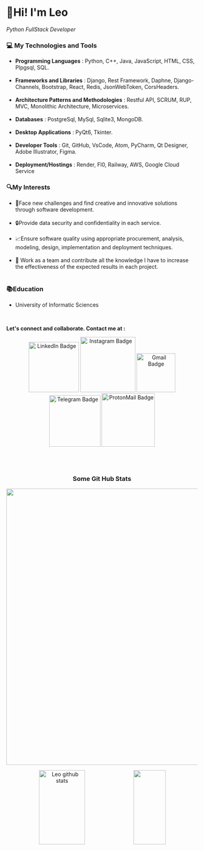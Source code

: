<h1 align="left">👋Hi! I'm Leo</h1> 
  <p align="left"><i> Python FullStack Developer</i></p>
  
  
  ### 💻 My Technologies and Tools
  <ul align="left">
    <li><strong>Programming Languages</strong> :  Python, C++, Java, JavaScript, HTML, CSS, Plpgsql, SQL.</li>
    <br>
    <li><strong>Frameworks and Libraries</strong> :  Django, Rest Framework, Daphne, Django-Channels, Bootstrap, React, Redis, JsonWebToken, CorsHeaders.</li>
    <br>
    <li><strong>Architecture Patterns and Methodologies</strong> :  Restful API, SCRUM, RUP, MVC, Monolithic Architecture, Microservices.</li>
    <br>
    <li><strong>Databases</strong> :  PostgreSql, MySql, Sqlite3, MongoDB.</li>
    <br>
    <li><strong>Desktop Applications</strong> :  PyQt6, Tkinter.</li>
    <br>
    <li><strong>Developer Tools</strong> :  Git, GitHub, VsCode, Atom, PyCharm, Qt Designer, Adobe Illustrator, Figma.</li>
    <br>
    <li><strong>Deployment/Hostings</strong> :  Render, Fl0, Railway, AWS, Google Cloud Service</li>
  </ul>

  ### 🔍My Interests
  <ul align="left">
    <li>🧠Face new challenges and find creative and innovative solutions through software development.</li>
    <br>
    <li>🔒Provide data security and confidentiality in each service.</li>
    <br>
    <li>📈Ensure software quality using appropriate procurement, analysis, modeling, design, implementation and deployment techniques.</li>
    <br>
    <li>🤝 Work as a team and contribute all the knowledge I have to increase the effectiveness of the expected results in each project.</li>
    <br>
  </ul>

  ### 📚Education
  <ul>
  <li>University of Informatic Sciences</li>
  </ul>
    <br>
  <p><strong>Let's connect and collaborate. Contact me at :</strong></p>
<p align="center">
   <a href="https://linkedin.com/in/leandro-gonz%C3%A1lez-1a920825b" target="_blank"><img width=132em src="https://img.shields.io/badge/-LinkedIn-0A0A0B?logo=linkedin&style=for-the-badge&logoColor=white" alt="LinkedIn Badge" /></a>
    <a href="https://instagram.com/glez.le0?igshid=OGQ5ZDc2ODk2ZA==" target="_blank"><img width=145em src="https://img.shields.io/badge/-Instagram-0A0A0B?logo=instagram&style=for-the-badge&logoColor=white" alt="Instagram Badge" /></a>
    <a href="https://mail.google.com/mail/u/1/#inbox?compose=CllgCJTMXThqQQnSGkRgWNZRGZGqxSvKhbzjCPZnqcNJqlJwLPcvwxNtPWjqFqXNngFFwqbsrJV" target="_blank"><img width=102em src="https://img.shields.io/badge/-Gmail-0A0A0B?logo=gmail&style=for-the-badge&logoColor=white" alt="Gmail Badge" /></a>
  <a href="https://t.me/leoglez0107" target="_blank"><img width=135em src="https://img.shields.io/badge/-Telegram-0A0A0B?logo=telegram&style=for-the-badge&logoColor=white" alt="Telegram Badge" /></a>
  <a href="https://leoportfolio.onrender.com/" target="_blank"><img width=140em src="https://img.shields.io/badge/-Portfolio-0A0A0B?logo=protonmail&style=for-the-badge&logoColor=white" alt="ProtonMail Badge" /></a>
</p>
  <br><br>
 <h3 align="center">Some Git Hub Stats</h3>
  <p align="center">
<img width="725em" src="https://github-profile-summary-cards.vercel.app/api/cards/profile-details?username=leoGlez01&theme=github_dark" />
  </p>
  <div align="center">  
  <img width="49%" height="195px" src="https://github-readme-stats.vercel.app/api?username=leoGlez01&show_icons=true&count_private=true&hide_border=true&title_color=02D9F7FF&icon_color=02D9F7FF&text_color=c9d1d9&bg_color=0d1117" alt="Leo github stats" /> 
  
  <img width="41%" height="195px" src="https://github-readme-stats.vercel.app/api/top-langs/?username=leoGlez01&layout=compact&hide_border=true&title_color=02D9F7FF&text_color=02D9F7FF&bg_color=0d1117" />
</div> 
